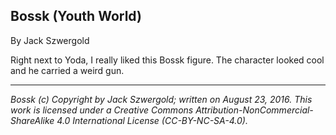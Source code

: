 ## Bossk (Youth World)

By Jack Szwergold

Right next to Yoda, I really liked this Bossk figure. The character looked cool and he carried a weird gun.

***

*Bossk (c) Copyright by Jack Szwergold; written on August 23, 2016. This work is licensed under a Creative Commons Attribution-NonCommercial-ShareAlike 4.0 International License (CC-BY-NC-SA-4.0).*